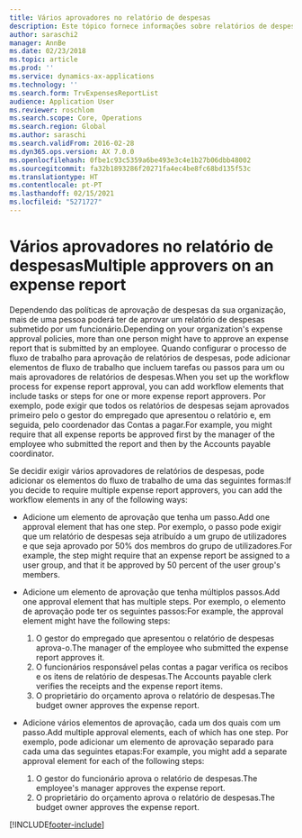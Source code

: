 ```yaml
---
title: Vários aprovadores no relatório de despesas
description: Este tópico fornece informações sobre relatórios de despesas que requerem aprovação por várias pessoas.
author: saraschi2
manager: AnnBe
ms.date: 02/23/2018
ms.topic: article
ms.prod: ''
ms.service: dynamics-ax-applications
ms.technology: ''
ms.search.form: TrvExpensesReportList
audience: Application User
ms.reviewer: roschlom
ms.search.scope: Core, Operations
ms.search.region: Global
ms.author: saraschi
ms.search.validFrom: 2016-02-28
ms.dyn365.ops.version: AX 7.0.0
ms.openlocfilehash: 0fbe1c93c5359a6be493e3c4e1b27b06dbb48002
ms.sourcegitcommit: fa32b1893286f20271fa4ec4be8fc68bd135f53c
ms.translationtype: HT
ms.contentlocale: pt-PT
ms.lasthandoff: 02/15/2021
ms.locfileid: "5271727"
---
```

# <a name="multiple-approvers-on-an-expense-report"></a><span data-ttu-id="d1d34-103">Vários aprovadores no relatório de despesas</span><span class="sxs-lookup"><span data-stu-id="d1d34-103">Multiple approvers on an expense report</span></span>

<span data-ttu-id="d1d34-104">Dependendo das políticas de aprovação de despesas da sua organização, mais de uma pessoa poderá ter de aprovar um relatório de despesas submetido por um funcionário.</span><span class="sxs-lookup"><span data-stu-id="d1d34-104">Depending on your organization's expense approval policies, more than one person might have to approve an expense report that is submitted by an employee.</span></span> <span data-ttu-id="d1d34-105">Quando configurar o processo de fluxo de trabalho para aprovação de relatórios de despesas, pode adicionar elementos de fluxo de trabalho que incluem tarefas ou passos para um ou mais aprovadores de relatórios de despesas.</span><span class="sxs-lookup"><span data-stu-id="d1d34-105">When you set up the workflow process for expense report approval, you can add workflow elements that include tasks or steps for one or more expense report approvers.</span></span> <span data-ttu-id="d1d34-106">Por exemplo, pode exigir que todos os relatórios de despesas sejam aprovados primeiro pelo o gestor do empregado que apresentou o relatório e, em seguida, pelo coordenador das Contas a pagar.</span><span class="sxs-lookup"><span data-stu-id="d1d34-106">For example, you might require that all expense reports be approved first by the manager of the employee who submitted the report and then by the Accounts payable coordinator.</span></span>

<span data-ttu-id="d1d34-107">Se decidir exigir vários aprovadores de relatórios de despesas, pode adicionar os elementos do fluxo de trabalho de uma das seguintes formas:</span><span class="sxs-lookup"><span data-stu-id="d1d34-107">If you decide to require multiple expense report approvers, you can add the workflow elements in any of the following ways:</span></span>

- <span data-ttu-id="d1d34-108">Adicione um elemento de aprovação que tenha um passo.</span><span class="sxs-lookup"><span data-stu-id="d1d34-108">Add one approval element that has one step.</span></span> <span data-ttu-id="d1d34-109">Por exemplo, o passo pode exigir que um relatório de despesas seja atribuído a um grupo de utilizadores e que seja aprovado por 50% dos membros do grupo de utilizadores.</span><span class="sxs-lookup"><span data-stu-id="d1d34-109">For example, the step might require that an expense report be assigned to a user group, and that it be approved by 50 percent of the user group's members.</span></span>
- <span data-ttu-id="d1d34-110">Adicione um elemento de aprovação que tenha múltiplos passos.</span><span class="sxs-lookup"><span data-stu-id="d1d34-110">Add one approval element that has multiple steps.</span></span> <span data-ttu-id="d1d34-111">Por exemplo, o elemento de aprovação pode ter os seguintes passos:</span><span class="sxs-lookup"><span data-stu-id="d1d34-111">For example, the approval element might have the following steps:</span></span>

    1. <span data-ttu-id="d1d34-112">O gestor do empregado que apresentou o relatório de despesas aprova-o.</span><span class="sxs-lookup"><span data-stu-id="d1d34-112">The manager of the employee who submitted the expense report approves it.</span></span>
    2. <span data-ttu-id="d1d34-113">O funcionários responsável pelas contas a pagar verifica os recibos e os itens de relatório de despesas.</span><span class="sxs-lookup"><span data-stu-id="d1d34-113">The Accounts payable clerk verifies the receipts and the expense report items.</span></span>
    3. <span data-ttu-id="d1d34-114">O proprietário do orçamento aprova o relatório de despesas.</span><span class="sxs-lookup"><span data-stu-id="d1d34-114">The budget owner approves the expense report.</span></span>

- <span data-ttu-id="d1d34-115">Adicione vários elementos de aprovação, cada um dos quais com um passo.</span><span class="sxs-lookup"><span data-stu-id="d1d34-115">Add multiple approval elements, each of which has one step.</span></span> <span data-ttu-id="d1d34-116">Por exemplo, pode adicionar um elemento de aprovação separado para cada uma das seguintes etapas:</span><span class="sxs-lookup"><span data-stu-id="d1d34-116">For example, you might add a separate approval element for each of the following steps:</span></span>

    1. <span data-ttu-id="d1d34-117">O gestor do funcionário aprova o relatório de despesas.</span><span class="sxs-lookup"><span data-stu-id="d1d34-117">The employee's manager approves the expense report.</span></span>
    2. <span data-ttu-id="d1d34-118">O proprietário do orçamento aprova o relatório de despesas.</span><span class="sxs-lookup"><span data-stu-id="d1d34-118">The budget owner approves the expense report.</span></span>


[!INCLUDE[footer-include](../includes/footer-banner.md)]